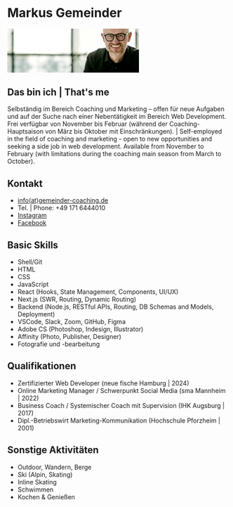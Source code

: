 # Markus Gemeinder

<img src="/images/markusGemeinder_03.24_11_Banner_Website_3-1.jpg" width="300">

## Das bin ich | That's me

Selbständig im Bereich Coaching und Marketing – offen für neue Aufgaben und auf der Suche nach einer Nebentätigkeit im Bereich Web Development. Frei verfügbar von November bis Februar (während der Coaching-Hauptsaison von März bis Oktober mit Einschränkungen). | Self-employed in the field of coaching and marketing - open to new opportunities and seeking a side job in web development. Available from November to February (with limitations during the coaching main season from March to October).

## Kontakt

- [info(at)gemeinder-coaching.de](mailto:inf@gemeinder-coaching.de)
- Tel. | Phone: +49 171 6444010
- [Instagram](https://www.instagram.com/gemeindercoaching)
- [Facebook](https://www.facebook.com/gemeindercoaching)

## Basic Skills

- Shell/Git
- HTML
- CSS
- JavaScript
- React (Hooks, State Management, Components, UI/UX)
- Next.js (SWR, Routing, Dynamic Routing)
- Backend (Node.js, RESTful APIs, Routing, DB Schemas and Models, Deployment)
- VSCode, Slack, Zoom, GitHub, Figma
- Adobe CS (Photoshop, Indesign, Illustrator)
- Affinity (Photo, Publisher, Designer)
- Fotografie und -bearbeitung

## Qualifikationen

- Zertifizierter Web Developer (neue fische Hamburg | 2024)
- Online Marketing Manager / Schwerpunkt Social Media (sma Mannheim | 2022)
- Business Coach / Systemischer Coach mit Supervision (IHK Augsburg | 2017)
- Dipl.-Betriebswirt Marketing-Kommunikation (Hochschule Pforzheim | 2001)

## Sonstige Aktivitäten

- Outdoor, Wandern, Berge
- Ski (Alpin, Skating)
- Inline Skating
- Schwimmen
- Kochen & Genießen
